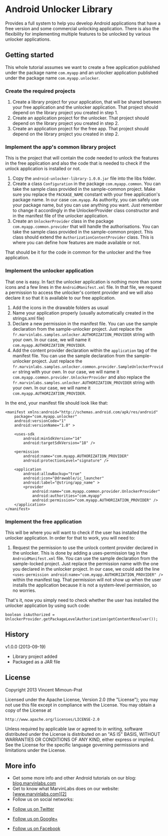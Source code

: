 Android Unlocker Library
========================

Provides a full system to help you develop Android applications that have a free version and some commercial unlocking application. There is also the flexibility for implementing multiple features to be unlocked by various unlocker applications. 

Getting started
---------------

This whole tutorial assumes we want to create a free application published under the package name `com.myapp` and an unlocker application published under the package name `com.myapp.unlocker`.

### Create the required projects

1. Create a library project for your application, that will be shared between your free application and the unlocker application. That project should depend on the library project you created in step 1.
1. Create an application project for the unlocker. That project should depend on the library project you created in step 2.
1. Create an application project for the free app. That project should depend on the library project you created in step 2.

### Implement the app's common library project

This is the project that will contain the code needed to unlock the features in the free application and also the code that is needed to check if the unlock application is installed or not.

1. Copy the `android-unlocker-library-1.0.0.jar` file into the libs folder. 
1. Create a class `Configuration` in the package `com.myapp.common`. You can take the sample class provided in the sample-common project. Make sure you replace the `PACKAGE_NAME` constant with your free application's package name. In our case `com.myapp`. As authority, you can safely use your package name, but you can use anything you want. Just remember to change it accordingly in the UnlockerProvider class constructor and in the manifest file of the unlocker application.
1. Create an `UnlockerProvider` class in the package `com.myapp.common.provider` that will handle the authorisations. You can take the sample class provided in the sample-common project. This class should extend the `AuthorizationContentProvider` class. This is where you can define how features are made available or not.

That should be it for the code in common for the unlocker and the free application.

### Implement the unlocker application

That one is easy. In fact the unlocker application is nothing more than some icons and a few lines in the `AndroidManifest.xml` file. In that file, we request a permission to access the unlocker's content provider and we will also declare it so that it is available to our free application.

1. Add the icons in the drawable folders as usual
1. Name your application properly (usually automatically created in the strings.xml file)
1. Declare a new permission in the manifest file. You can use the sample declaration from the sample-unlocker project. Just replace the `fr.marvinlabs.samples.unlocker.AUTHORIZATION_PROVIDER` string with your own. In our case, we will name it `com.myapp.AUTHORIZATION_PROVIDER`.
1. Add the content provider declaration within the `application` tag of the manifest file. You can use the sample declaration from the sample-unlocker project. Just replace the `fr.marvinlabs.samples.unlocker.common.provider.SampleUnlockerProvider` string with your own. In our case, we will name it `com.myapp.common.provider.UnlockerProvider` and also replace the `fr.marvinlabs.samples.unlocker.AUTHORIZATION_PROVIDER` string with your own. In our case, we will name it `com.myapp.AUTHORIZATION_PROVIDER`.

In the end, your manifest file should look like that:

	<manifest xmlns:android="http://schemas.android.com/apk/res/android"
		package="com.myapp.unlocker"
		android:versionCode="1"
		android:versionName="1.0" >

		<uses-sdk
			android:minSdkVersion="14"
			android:targetSdkVersion="18" />

		<permission
			android:name="com.myapp.AUTHORIZATION_PROVIDER"
			android:protectionLevel="signature" />

		<application
			android:allowBackup="true"
			android:icon="@drawable/ic_launcher"
			android:label="@string/app_name" >
			<provider
				android:name="com.myapp.common.provider.UnlockerProvider"
				android:authorities="com.myapp"
				android:permission="com.myapp.AUTHORIZATION_PROVIDER" />
		</application>
	</manifest>

### Implement the free application

This will be where you will want to check if the user has installed the unlocker application. In order for that to work, you will need to:

1. Request the permission to use the unlock content provider declared in the unlocker. This is done by adding a uses-permission tag in the `AndroidManifest.xml` file. You can use the sample declaration from the sample-locked project. Just replace the permission name with the one you declared in the unlocker project. In our case, we could add the line `<uses-permission android:name="com.myapp.AUTHORIZATION_PROVIDER" />` within the manifest tag. That permission will not show up when the user installs the application because it is not a system-level permission, so no worries.

That's it, now you simply need to check whether the user has installed the unlocker application by using such code:

	boolean isAuthorized = UnlockerProvider.getPackageLevelAuthorization(getContentResolver());

History
-------

v1.0.0 (2013-09-19)

- Library project added
- Packaged as a JAR file

License
-------

Copyright 2013 Vincent Mimoun-Prat

Licensed under the Apache License, Version 2.0 (the "License");
you may not use this file except in compliance with the License.
You may obtain a copy of the License at

    http://www.apache.org/licenses/LICENSE-2.0

Unless required by applicable law or agreed to in writing, software
distributed under the License is distributed on an "AS IS" BASIS,
WITHOUT WARRANTIES OR CONDITIONS OF ANY KIND, either express or implied.
See the License for the specific language governing permissions and
limitations under the License.

More info
---------

- Get some more info and other Android tutorials on our blog: [blog.marvinlabs.com][1]
- Get to know what MarvinLabs does on our website: [www.marvinlabs.com][2]
- Follow us on social networks:

* [Follow us on Twitter](http://twitter.com/marvinlabs)
* [Follow us on Google+](https://plus.google.com/u/0/117677945360605555441)
* [Follow us on Facebook](http://www.facebook.com/studio.marvinlabs)

  [1]: http://blog.marvinlabs.com
  [2]: http://www.marvinlabs.com